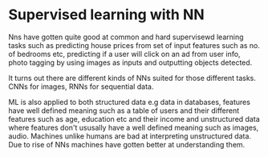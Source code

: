 # Supervised learning with NN
Nns have gotten quite good at common and hard supervisewd learning tasks such as predicting house prices from set of input features such as no. of bedrooms etc, predicting if a user will click on an ad from user info, photo tagging by using images as inputs and outputting objects detected. 

It turns out there are different kinds of NNs suited for those different tasks. CNNs for images, RNNs for sequential data. 

ML is also applied to both structured data e.g data in databases, features have well defined meaning such as a table of users and their different features such as age, education etc and their income and unstructured data where features don't ususally have a well defined meaning such as images, audio. Machines unlike humans are bad at interpreting unstructured data. Due to rise of NNs machines have gotten better at understanding them. 